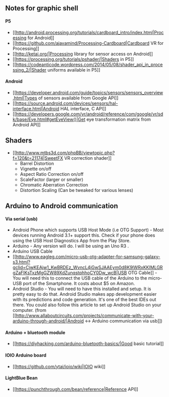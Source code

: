 ## Notes for graphic shell

#### P5
  * [[http://android.processing.org/tutorials/cardboard_intro/index.html|Processing for Android]]
  * [[https://github.com/ajavamind/Processing-Cardboard|Cardboard VR for Processing]]
  * [[http://ketai.org/|Processing library for sensor access on Android]]
  * [[https://processing.org/tutorials/pshader/|Shaders in P5]]
  * [[https://codeanticode.wordpress.com/2014/05/08/shader_api_in_processing_2/|Shader uniforms available in P5]]

#### Android
  * [[https://developer.android.com/guide/topics/sensors/sensors_overview.html|Types of sensors available from Google API]]
  * [[https://source.android.com/devices/sensors/hal-interface.html|Android HAL interface, C API]]
  * [[https://developers.google.com/vr/android/reference/com/google/vr/sdk/base/Eye.html#getEyeView()|Get eye transformation matrix from Android API]]

## Shaders
  * [[http://www.mtbs3d.com/phpBB/viewtopic.php?f=120&t=21174|SweetFX VR correction shader]]
    * Barrel Distortion
    * Vignette on/off
    * Aspect Ratio Correction on/off
    * ScaleFactor (larger or smaller)
    * Chromatic Aberration Correction
    * Distortion Scaling (Can be tweaked for various lenses)


## Arduino to Android communication
#### Via serial (usb)
  * Android Phone which supports USB Host Mode (i.e OTG Support) - Most devices running Android 3.1+ support this. Check if your phone does using the USB Host Diagnostics App from the Play Store.
  * Arduino - Any version will do. I will be using an Uno R3 .
  * Arduino USB Cable
  * [[http://www.eagleg.com/micro-usb-otg-adapter-for-samsung-galaxy-s3.html?gclid=CjwKEAjw1_KwBRDEz_WvncL4jGwSJAAEym0d8K9lWRxKKIMLGRgZaFIKsTxzMgGZW89XdZunqstphhoCY0Dw_wcB|USB OTG Cable]] - You will need this to connect the USB cable of the Arduino to the micro-USB port of the  Smartphone. It costs about $5 on Amazon.
  * Android Studio - You will need to have this installed and setup. It is pretty easy to do that.  Android Studio makes app development easier with its predictions and code generation. It's one of the best IDEs out there. You could also follow this article to set up Android Studio on your computer.
(from [[http://www.allaboutcircuits.com/projects/communicate-with-your-arduino-through-android/|Android <-> Arduino communication via usb]])

#### Arduino + bluetooth module
  * [[https://diyhacking.com/arduino-bluetooth-basics/|Good basic tutorial]]


#### IOIO Arduino board
  * [[https://github.com/ytai/ioio/wiki|IOIO wiki]]

#### LightBlue Bean
  * [[https://punchthrough.com/bean/reference|Reference API]]

